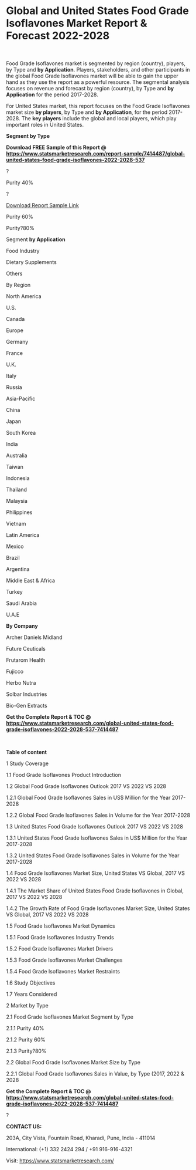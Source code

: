 <h1>Global and United States Food Grade Isoflavones Market Report & Forecast 2022-2028</h1><br/><p>Food Grade Isoflavones market is segmented by region (country), players, by Type and <strong>by Application</strong>. Players, stakeholders, and other participants in the global Food Grade Isoflavones market will be able to gain the upper hand as they use the report as a powerful resource. The segmental analysis focuses on revenue and forecast by region (country), by Type and <strong>by Application</strong> for the period 2017-2028.</p>
 
 
 
 <p>For United States market, this report focuses on the Food Grade Isoflavones market size <strong>by players</strong>, by Type and <strong>by Application</strong>, for the period 2017-2028. The <strong>key players</strong> include the global and local players, which play important roles in United States.</p>
 
 
 
 <p><strong>Segment by Type</strong></p>
 
 
 
 <div><b>Download FREE Sample of this Report @ <a href="https://www.statsmarketresearch.com/download-free-sample/7414487/global-united-states-food-grade-isoflavones-2022-2028-537">https://www.statsmarketresearch.com/report-sample/7414487/global-united-states-food-grade-isoflavones-2022-2028-537</a></b></div>
 
 
 
 <p>? </p>
 
 
 
 <p>Purity 40%</p>
 
 
 
 <p>? </p>
 
 
 
 <p><a href="https://www.statsmarketresearch.com/download-free-sample/7414487/global-united-states-food-grade-isoflavones-2022-2028-537">Download Report Sample Link</a></p>
 
 
 
 <p>Purity 60%</p>
 
 
 
 <p>Purity?80%</p>
 
 
 
 <p>Segment <strong>by Application</strong></p>
 
 
 
 <p>Food Industry</p>
 
 
 
 <p>Dietary Supplements</p>
 
 
 
 <p>Others</p>
 
 
 
 <p>By Region</p>
 
 
 
 <p>North America</p>
 
 
 
 <p>U.S.</p>
 
 
 
 <p>Canada</p>
 
 
 
 <p>Europe</p>
 
 
 
 <p>Germany</p>
 
 
 
 <p>France</p>
 
 
 
 <p>U.K.</p>
 
 
 
 <p>Italy</p>
 
 
 
 <p>Russia</p>
 
 
 
 <p>Asia-Pacific</p>
 
 
 
 <p>China</p>
 
 
 
 <p>Japan</p>
 
 
 
 <p>South Korea</p>
 
 
 
 <p>India</p>
 
 
 
 <p>Australia</p>
 
 
 
 <p>Taiwan</p>
 
 
 
 <p>Indonesia</p>
 
 
 
 <p>Thailand</p>
 
 
 
 <p>Malaysia</p>
 
 
 
 <p>Philippines</p>
 
 
 
 <p>Vietnam</p>
 
 
 
 <p>Latin America</p>
 
 
 
 <p>Mexico</p>
 
 
 
 <p>Brazil</p>
 
 
 
 <p>Argentina</p>
 
 
 
 <p>Middle East & Africa</p>
 
 
 
 <p>Turkey</p>
 
 
 
 <p>Saudi Arabia</p>
 
 
 
 <p>U.A.E</p>
 
 
 
 <p><strong>By Company</strong></p>
 
 
 
 <p>Archer Daniels Midland</p>
 
 
 
 <p>Future Ceuticals</p>
 
 
 
 <p>Frutarom Health</p>
 
 
 
 <p>Fujicco</p>
 
 
 
 <p>Herbo Nutra</p>
 
 
 
 <p>Solbar Industries</p>
 
 
 
 <p>Bio-Gen Extracts</p>
 
 
 
 <div><b>Get the Complete Report & TOC @ <a href="https://www.statsmarketresearch.com/global-united-states-food-grade-isoflavones-2022-2028-537-7414487">https://www.statsmarketresearch.com/global-united-states-food-grade-isoflavones-2022-2028-537-7414487</a></b></div>
 
 
 
 <p><br />
 
 <b>Table of content</b></p>
 
 
 
 <p>1 Study Coverage<br />
 
 1.1 Food Grade Isoflavones Product Introduction<br />
 
 1.2 Global Food Grade Isoflavones Outlook 2017 VS 2022 VS 2028<br />
 
 1.2.1 Global Food Grade Isoflavones Sales in US$ Million for the Year 2017-2028<br />
 
 1.2.2 Global Food Grade Isoflavones Sales in Volume for the Year 2017-2028<br />
 
 1.3 United States Food Grade Isoflavones Outlook 2017 VS 2022 VS 2028<br />
 
 1.3.1 United States Food Grade Isoflavones Sales in US$ Million for the Year 2017-2028<br />
 
 1.3.2 United States Food Grade Isoflavones Sales in Volume for the Year 2017-2028<br />
 
 1.4 Food Grade Isoflavones Market Size, United States VS Global, 2017 VS 2022 VS 2028<br />
 
 1.4.1 The Market Share of United States Food Grade Isoflavones in Global, 2017 VS 2022 VS 2028<br />
 
 1.4.2 The Growth Rate of Food Grade Isoflavones Market Size, United States VS Global, 2017 VS 2022 VS 2028<br />
 
 1.5 Food Grade Isoflavones Market Dynamics<br />
 
 1.5.1 Food Grade Isoflavones Industry Trends<br />
 
 1.5.2 Food Grade Isoflavones Market Drivers<br />
 
 1.5.3 Food Grade Isoflavones Market Challenges<br />
 
 1.5.4 Food Grade Isoflavones Market Restraints<br />
 
 1.6 Study Objectives<br />
 
 1.7 Years Considered<br />
 
 2 Market by Type<br />
 
 2.1 Food Grade Isoflavones Market Segment by Type<br />
 
 2.1.1 Purity 40%<br />
 
 2.1.2 Purity 60%<br />
 
 2.1.3 Purity?80%<br />
 
 2.2 Global Food Grade Isoflavones Market Size by Type<br />
 
 2.2.1 Global Food Grade Isoflavones Sales in Value, by Type (2017, 2022 & 2028</p>
 
 
 
 <div><b>Get the Complete Report & TOC @ <a href="https://www.statsmarketresearch.com/global-united-states-food-grade-isoflavones-2022-2028-537-7414487">https://www.statsmarketresearch.com/global-united-states-food-grade-isoflavones-2022-2028-537-7414487</a></b></div>
 
 
 
 <p>? </p>
 
 
 
 <p><b>CONTACT US:</b><br />
 
 203A, City Vista, Fountain Road, Kharadi, Pune, India - 411014<br />
 
 International: (+1) 332 2424 294 / +91 916-916-4321<br />
 
 Visit: <a href="https://www.statsmarketresearch.com/">https://www.statsmarketresearch.com/</a></p>